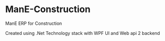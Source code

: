 # ManE-Construction
ManE ERP for Construction

Created using .Net Technology stack with WPF UI and Web api 2 backend

